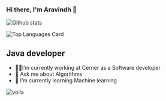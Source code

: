 ### Hi there, I'm Aravindh 👋

![Github stats](https://github-readme-stats.vercel.app/api?username=schrosolver&theme=highcontrast&show_icons=true&count_private=true)

![Top Languages Card](https://github-readme-stats.vercel.app/api/top-langs/?username=schrosolver&layout=compact)

## Java developer
-  👨‍💻I’m currently working at Cerner as a Software developer
-   💬 Ask me about Algorithms 
-   🌱 I’m currently learning Machine learning

![voila](https://media.giphy.com/media/p4NLw3I4U0idi/giphy.gif)
<!--
**schrosolver/schrosolver** is a ✨ _special_ ✨ repository because its `README.md` (this file) appears on your GitHub profile.

Here are some ideas to get you started:

- 🔭 I’m currently working on ...
- 🌱 I’m currently learning ...
- 👯 I’m looking to collaborate on ...
- 🤔 I’m looking for help with ...
- 💬 Ask me about ...
- 📫 How to reach me: ...
- 😄 Pronouns: ...
- ⚡ Fun fact: ...
-->
